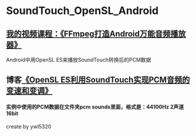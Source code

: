 # SoundTouch_OpenSL_Android
## [我的视频课程：《FFmpeg打造Android万能音频播放器》](https://edu.csdn.net/course/detail/6842)
Android中用OpenSL ES来播放SoundTouch转换后的PCM数据
## 博客[《OpenSL ES利用SoundTouch实现PCM音频的变速和变调》](https://blog.csdn.net/ywl5320/article/details/79735943)
#### 实例中使用的PCM数据在文件夹pcm sounds里面，格式是：44100Hz 2声道 16bit

create by ywl5320
